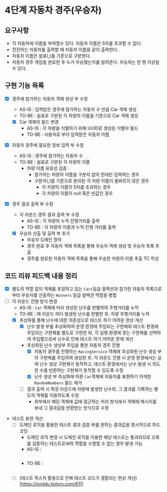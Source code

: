 4단계 자동차 경주(우승자)
===

## 요구사항
* 각 자동차에 이름을 부여할수 있다. 자동차 이름은 5자를 초과할 수 없다.
* 전진하는 자동차를 출력할 때 자동차 이름을 같이 출력한다.
* 자동차 이름은 쉼표(,)를 기준으로 구분한다.
* 자동차 경주 게임을 완료한 후 누가 우승했는지를 알려준다. 우승자는 한 명 이상일 수 있다.

## 구현 기능 목록
* [x] 경주에 참가하는 자동차 객체 생성 부 수정
  * AS-IS : 입력받은 경주에 참가하는 자동차 수 만큼 Car 객체 생성
  * TO-BE : 쉼표로 구분된 각 차량의 이름을 기준으로 Car 객체 생성
  * [x] Car 객체의 필드 변경
    * AS-IS : 각 차량을 식별하기 위해 UUID로 생성된 식별자 필드
    * TO-BE : 사용자로 부터 입력받은 자동차 이름

* [x] 자동차 경주에 필요한 정보 입력 부 수정
  * AS-IS : 경주에 참가하는 자동차 수
  * TO-BE : 쉼표로 구분된 각 차량의 이름
    * 차량 이름 유효성 검증 : 
      * 참가하는 차량의 이름을 구분자 없이 한대만 입력하는 경우 
      * 구분자(,)를 기준으로 분리된 각 차량 이름이 올바르지 않은 경우 
        * 각 차량의 이름이 5자를 초과하는 경우
        * 각 차량의 이름이 null 혹은 빈값인 경우

* [x] 경주 결과 출력 부 수정
  * 각 라운드 경주 결과 출력 부 수정
    * AS-IS : 각 차량의 누적 진행거리를 출력
    * TO-BE : 각 차량의 이름과 누적 진행 거리를 출력
  * [x] 우승자 산출 및 출력 부 추가
    * 우승자 도메인 정의
    * 경주 완료 후 자동차 객체 목록을 통해 우승자 객체 생성 및 우승자 목록 추출
    * 경주를 완료한 자동차 객체 목록을 통해 우승한 차량의 이름 추출 TC 작성

## 코드 리뷰 피드백 내용 정리
* [x] 별도의 역할 없이 객체를 포장하고 있는 `Cars`일급 컬렉션과 참가한 자동차 목록으로 부터 우승자를 산출하는 `Winners` 일급 컬렉션 역할을 병합
* [ ] 각 라운드 진행 방식 변경
  * AS-IS : `Car` 객체에 미리 생성된 난수를 판별하여 주행거리를 누적
  * TO-BE : 매 라운드 마다 발생된 난수를 판별한 후, 차량 주행거리를 누적
  * [x] 추상화를 통해 난수에 대한 의존성으로 테스트 하기 어려운 현상 개선
    * [x] 난수 발생 부를 추상화하여 운영 환경에 주입되는 구현체와 테스트 환경에 주입되는 구현체를 별도로 구현한 뒤, 각 실행 환경에 맞는 구현체를 선택하여 주입함으로써 난수로 인해 테스트 하기 어려운 문제 개선
    * 추상화된 난수 생성부 주입을 통한 자동차 경주 진행
      * [x] 자동차 경주를 진행하는 `RacingService` 객체에 추상화된 난수 생성 부의 구현체를 주입하여 생성한 후, 각 라운드 진행 시 운영 환경에서는 실제 난수 생성 구현체가 동작하고, 테스트 환경에서는 난수 발생 시 의도한 수를 반환하는 구현체가 동작할 수 있도록 수정
      * [x] 난수 생성 부 추상화에 따른 `Car`객체에 자동차를 표현하기 어색한 `RandomNumbers` 필드 제거 
    * [ ] 결과 출력 시 특정 라운드에 차량에 발생한 난수와, 그 결과를 기록하는 별도의 객체를 이용하도록 수정
      * 외부에서 해당 객체에 값에 접근하는 처리 방식에서 객체에 메시지를 보내 그 결과값을 반환받는 방식으로 수정
* 테스트 표현 개선
  * [ ] 도메인 로직을 활용한 테스트 결과 검증 부를 원하는 결과값을 명시적으로 하드코딩
    * 도메인 로직 변경 시 도메인 로직을 이용한 해당 테스트는 통과되므로 오류를 검증하는 테스트로써의 역할을 수행할 수 없는 경우 발생 가능
    * AS-IS :
      ```kotlin
    
      ```
    * TO-BE :
      ```kotlin
    
      ```
  * [ ] (테스트 픽스처 활용으로 인해 테스트 코드가 결합되는 현상 개선)[https://jojoldu.tistory.com/611]
